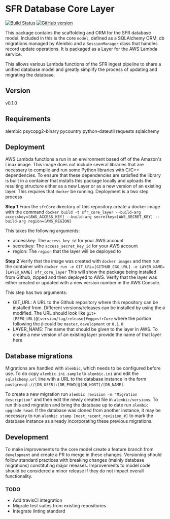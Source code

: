 # SFR Database Core Layer

[![Build Status](https://travis-ci.com/NYPL/sfr-db-core.svg?branch=master)](https://travis-ci.com/NYPL/sfr-db-core)
[![GitHub version](https://badge.fury.io/gh/nypl%2Fsfr-db-core.svg)](https://badge.fury.io/gh/nypl%2Fsfr-db-core)

This package contains the scaffolding and ORM for the SFR database model. Included in this is the core `model`, defined as a SQLAlchemy ORM, db migrations managed by Alembic and a `SessionManager` class that handles record update operations. It is packaged as a Layer for the AWS Lambda service.

This allows various Lambda functions of the SFR ingest pipeline to share a unified database model and greatly simplify the process of updating and migrating the database.

## Version

v0.1.0

## Requirements

alembic
psycopg2-binary
pycountry
python-dateutil
requests
sqlalchemy

## Deployment

AWS Lambda functions a run in an environment based off of the Amazon's Linux image. This image does not include several libraries that are necessary to compile and run some Python libraries with C/C++ dependencies. To ensure that these dependencies are satisfied the library is built in a container that installs this package locally and uploads the resulting structure either as a new Layer or as a new version of an existing layer. This requires that `docker` be running. Deployment is a two step process

**Step 1**
From the `sfrCore` directory of this repository create a docker image with the command `docker build -t sfr_core_layer --build-arg accesskey=[AWS_ACCESS_KEY] --build-arg secretkey=[AWS_SECRET_KEY] --build-arg region=[AWS_REGION]`

This takes the following arguments:

- accesskey: The `access_key_id` for your AWS account
- secretkey: The `access_secret_key_id` for your AWS account
- region: The `region` that the layer will be deployed to

**Step 2**
Verify that the image was created with `docker images` and then run the container with `docker run -e GIT_URL=[GITHUB_EGG_URL] -e LAYER_NAME=[LAYER_NAME] sfr_core_layer` This will show the package being installed from Github, zipped and then deployed to AWS. Verify that the layer was either created or updated with a new version number in the AWS Console.

This step has two arguments:

- GIT_URL: A URL to the Github repository where this repository can be installed from. Different versions/releases can be installed by using the `@` modified. The URL should look like `git+[REPO_URL]@[version/tag/release]#egg=sfrCore` where the portion following the `@` could be `master`, `development` or `0.1.0`
- LAYER_NAME: The name that should be given to the layer in AWS. To create a new version of an existing layer provide the name of that layer here

## Database migrations

Migrations are handled with `alembic`, which needs to be configured before use. To do copy `alembic.ini.sample` to `alembic.ini` and edit the `sqlalchemy.url` line with a URL to the database instance in the form `postgresql://[DB_USER]:[DB_PSWD]@[DB_HOST]/[DB_NAME]`.

To create a new migration run `alembic revision -m "Migration description"` and then edit the newly created file in `alembic/versions`. To run this and migration and bring the database up to date run `alembic upgrade head`. If the database was cloned from another instance, it may be necessary to run `alembic stamp [most_recent_revision_#]` to mark the database instance as already incorporating these previous migrations.

## Development

To make improvements to the core model create a feature branch from `development` and create a PR to merge in these changes. Versioning should follow standard practices with breaking changes (mainly database migrations) constituting major releases. Improvements to model code should be considered a minor release if they do not impact overall functionality.

### TODO

- Add travisCI integration
- Migrate test suites from existing repositories
- Integrate linting standard